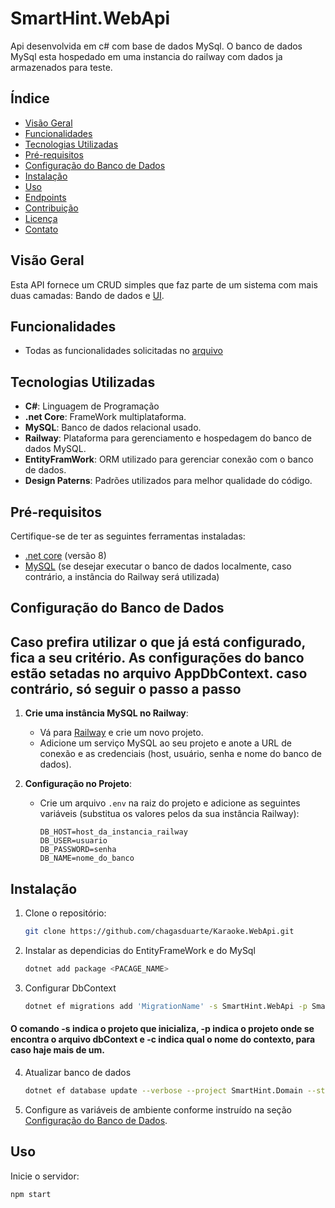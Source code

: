 # SmartHint.WebApi

Api desenvolvida em c# com base de dados MySql.
O banco de dados MySql esta hospedado em uma instancia do railway com dados ja armazenados para teste.
## Índice

- [Visão Geral](#visão-geral)
- [Funcionalidades](#funcionalidades)
- [Tecnologias Utilizadas](#tecnologias-utilizadas)
- [Pré-requisitos](#pré-requisitos)
- [Configuração do Banco de Dados](#configuração-do-banco-de-dados)
- [Instalação](#instalação)
- [Uso](#uso)
- [Endpoints](#endpoints)
- [Contribuição](#contribuição)
- [Licença](#licença)
- [Contato](#contato)

## Visão Geral

Esta API fornece um CRUD simples que faz parte de um sistema com mais duas camadas: Bando de dados e <a href="https://github.com/chagasduarte/SmartHint.UI">UI</a>.
## Funcionalidades

- Todas as funcionalidades solicitadas no <a href="./SmartHint - Teste desenvolvedor(a) .Net.pdf">arquivo</a>

## Tecnologias Utilizadas

- **C#**: Linguagem de Programação
- **.net Core**: FrameWork multiplataforma.
- **MySQL**: Banco de dados relacional usado.
- **Railway**: Plataforma para gerenciamento e hospedagem do banco de dados MySQL.
- **EntityFramWork**: ORM utilizado para gerenciar conexão com o banco de dados.
- **Design Paterns**: Padrões utilizados para melhor qualidade do código.
## Pré-requisitos

Certifique-se de ter as seguintes ferramentas instaladas:

- [.net core](https://dotnet.microsoft.com/pt-br/download/dotnet/8.0) (versão 8)
- [MySQL](https://www.mysql.com/) (se desejar executar o banco de dados localmente, caso contrário, a instância do Railway será utilizada)

## Configuração do Banco de Dados
## Caso prefira utilizar o que já está configurado, fica a seu critério. As configurações do banco estão setadas no arquivo AppDbContext. caso contrário, só seguir o passo a passo
1. **Crie uma instância MySQL no Railway**:
   - Vá para [Railway](https://railway.app/) e crie um novo projeto.
   - Adicione um serviço MySQL ao seu projeto e anote a URL de conexão e as credenciais (host, usuário, senha e nome do banco de dados).

2. **Configuração no Projeto**:
   - Crie um arquivo `.env` na raiz do projeto e adicione as seguintes variáveis (substitua os valores pelos da sua instância Railway):

     ```env
     DB_HOST=host_da_instancia_railway
     DB_USER=usuario
     DB_PASSWORD=senha
     DB_NAME=nome_do_banco
     ```

## Instalação

1. Clone o repositório:

    ```bash
    git clone https://github.com/chagasduarte/Karaoke.WebApi.git
    ```

2. Instalar as dependicias do EntityFrameWork e do MySql

    ```bash
    dotnet add package <PACAGE_NAME>
    ```

3. Configurar DbContext

    ```bash
    dotnet ef migrations add 'MigrationName' -s SmartHint.WebApi -p SmartHint.Domain -c AppDbContext
    ```
#### O comando -s indica o projeto que inicializa, -p indica o projeto onde se encontra o arquivo dbContext e -c indica qual o nome do contexto, para caso haje mais de um.

4. Atualizar banco de dados
   ```bash
   dotnet ef database update --verbose --project SmartHint.Domain --startup-project SmartHint.WebApi
   ```

4. Configure as variáveis de ambiente conforme instruído na seção [Configuração do Banco de Dados](#configuração-do-banco-de-dados).

## Uso

Inicie o servidor:

```bash
npm start
